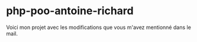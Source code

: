 # php-poo-antoine-richard

Voici mon projet avec les modifications que vous m'avez mentionné dans le mail. 
